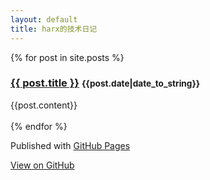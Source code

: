 ```yaml
---
layout: default
title: harx的技术日记
---
```


{% for post in site.posts %}
	<div class="jumbotron">
		<h3><a href="{{site.baseurl}}{{ post.url }}">{{ post.title }}</a>  <small>{{post.date|date_to_string}}</small></h3>
		{{post.content}}
	</div>	
{% endfor %}

<!-- FOOTER  -->
<div id="footer_wrap" class="outer">
	<footer class="inner">
		<p>Published with <a href="http://pages.github.com">GitHub Pages</a></p>
		<a id="forkme_banner" href="https://github.com/Harx">View on GitHub</a>
	</footer>
</div>
